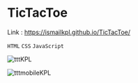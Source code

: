 # TicTacToe
Link : https://ismailkpl.github.io/TicTacToe/

`HTML` `CSS` `JavaScript`

![tttKPL](https://user-images.githubusercontent.com/67828542/225871148-5a751364-6e7a-4ee3-942b-b0c7986e60b8.png)

![tttmobileKPL](https://user-images.githubusercontent.com/67828542/225871179-b44eb018-40e4-4438-b921-61a6a559096d.png)
